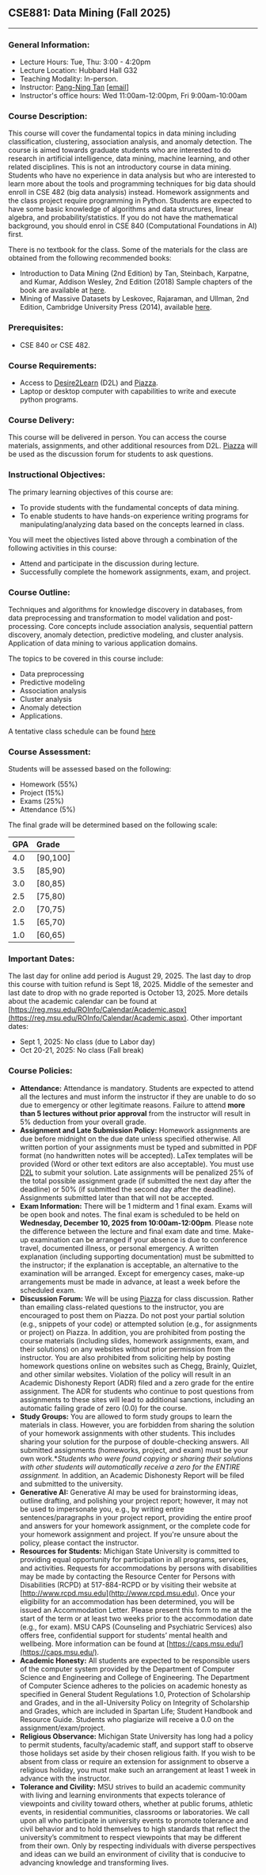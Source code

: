 ## CSE881: Data Mining (Fall 2025)
---

### General Information:

- Lecture Hours: Tue, Thu: 3:00 - 4:20pm
- Lecture Location: Hubbard Hall G32
- Teaching Modality: In-person.
- Instructor: [Pang-Ning Tan](http://www.cse.msu.edu/~ptan) [[email](mailto:ptan@msu.edu)] 
- Instructor's office hours: Wed 11:00am-12:00pm, Fri 9:00am-10:00am 

### Course Description: 
This course will cover the fundamental topics in data mining including classification, clustering, association analysis, and anomaly detection. The course is aimed towards graduate students who are interested to do research in artificial intelligence, data mining, machine learning, and other related disciplines. This is not an introductory course in data mining. Students who have no experience in data analysis but who are interested to learn more about the tools and programming techniques for big data should enroll in CSE 482 (big data analysis) instead. Homework assignments and the class project require programming in Python. Students are expected to have some basic knowledge of algorithms and data structures, linear algebra, and probability/statistics. If you do not have the mathematical background, you should enrol in CSE 840 (Computational Foundations in AI) first.

There is no textbook for the class. Some of the materials for the class are obtained from the following recommended books: 
- Introduction to Data Mining (2nd Edition) by Tan, Steinbach, Karpatne, and Kumar, Addison Wesley, 2nd Edition (2018)
Sample chapters of the book are available at [here](http://www.cs.umn.edu/~kumar/dmbook). 
- Mining of Massive Datasets by Leskovec, Rajaraman, and Ullman, 2nd Edition, Cambridge University Press (2014), available [here](http://www.mmds.org).

### Prerequisites:
- CSE 840 or CSE 482.  
  
### Course Requirements:
-	Access to [Desire2Learn](https://d2l.msu.edu) (D2L) and [Piazza](https://piazza.com/msu/fall2025/cse881/home). 
-	Laptop or desktop computer with capabilities to write and execute python programs. 

### Course Delivery:
This course will be delivered in person. You can access the course materials, assignments, and other additional resources from D2L. [Piazza](https://piazza.com/msu/fall2025/cse881/home) will be used as the discussion forum for students to ask questions. 

### Instructional Objectives:
The primary learning objectives of this course are:
- To provide students with the fundamental concepts of data mining.
- To enable students to have hands-on experience writing programs for manipulating/analyzing data based on the concepts learned in class.  

You will meet the objectives listed above through a combination of the following activities in this course: 
- Attend and participate in the discussion during lecture.
- Successfully complete the homework assignments, exam, and project.
  
### Course Outline: 
Techniques and algorithms for knowledge discovery in databases, from data preprocessing and transformation to model validation and post-processing. Core concepts include association analysis, sequential pattern discovery, anomaly detection, predictive modeling, and cluster analysis. Application of data mining to various application domains.

The topics to be covered in this course include:
- Data preprocessing
- Predictive modeling
- Association analysis
- Cluster analysis
- Anomaly detection
- Applications.

A tentative class schedule can be found [here](https://pnt1234.github.io/CSE881/Fall2025/schedule-Fall2025)

### Course Assessment:
Students will be assessed based on the following:
- Homework (55%)
- Project (15%)
- Exams (25%)
- Attendance (5%)

The final grade will be determined based on the following scale:

| GPA |   Grade  |
|-----|:---------|
| 4.0 | [90,100] |
| 3.5 | [85,90)  |
| 3.0 | [80,85)  |
| 2.5 | [75,80)  |
| 2.0 | [70,75)  |
| 1.5 | [65,70)  |
| 1.0 | [60,65)  |

### Important Dates:
The last day for online add period is August 29, 2025. The last day to drop this course with tuition refund is Sept 18, 2025. Middle of the semester and last date to drop with no grade reported is October 13, 2025. More details about the academic calendar can be found at [https://reg.msu.edu/ROInfo/Calendar/Academic.aspx](https://reg.msu.edu/ROInfo/Calendar/Academic.aspx). Other important dates:
- Sept 1, 2025: No class (due to Labor day)
- Oct 20-21, 2025: No class (Fall break)

### Course Policies:

- **Attendance:** Attendance is mandatory. Students are expected to attend all the lectures and must inform the instructor if they are unable to do so due to emergency or other legitimate reasons. Failure to attend **more than 5 lectures without prior approval** from the instructor will result in 5% deduction from your overall grade.
- **Assignment and Late Submission Policy:** Homework assignments are due before midnight on the due date unless specified otherwise. All written portion of your assignments must be typed and submitted in PDF format (no handwritten notes will be accepted). LaTex templates will be provided (Word or other text editors are also acceptable). You must use [D2L](http://d2l.msu.edu) to submit your solution. Late assignments will be penalized 25% of the total possible assignment grade (if submitted the next day after the deadline) or 50% (if submitted the second day after the deadline). Assignments submitted later than that will not be accepted.
- **Exam Information:** There will be 1 midterm and 1 final exam. Exams will be open book and notes. The final exam is scheduled to be held on **Wednesday, December 10, 2025 from 10:00am-12:00pm**. Please note the difference between the lecture and final exam date and time. Make-up examination can be arranged if your absence is due to conference travel, documented illness, or personal emergency. A written explanation (including supporting documentation) must be submitted to the instructor; if the explanation is acceptable, an alternative to the examination will be arranged. Except for emergency cases, make-up arrangements must be made in advance, at least a week before the scheduled exam. 
- **Discussion Forum:** We will be using [Piazza](https://piazza.com/msu/fall2025/cse881/home) for class discussion. Rather than emailing class-related questions to the instructor, you are encouraged to post them on Piazza. Do not post your partial solution (e.g., snippets of your code) or attempted solution (e.g., for assignments or project) on Piazza. In addition, you are prohibited from posting the course materials (including slides, homework assignments, exam, and their solutions) on any websites without prior permission from the instructor. You are also prohibited from soliciting help by posting homework questions online on websites such as Chegg, Brainly, Quizlet, and other similar websites. Violation of the policy will result in an Academic Dishonesty Report (ADR) filed and a zero grade for the entire assignment. The ADR for students who continue to post questions from assignments to these sites will lead to additional sanctions, including an automatic failing grade of zero (0.0) for the course. 
- **Study Groups:** You are allowed to form study groups to learn the materials in class. However, you are forbidden from sharing the solution of your homework assignments with other students.  This includes sharing your solution for the purpose of double-checking answers. All submitted assignments (homeworks, project, and exam) must be your own work.**Students who were found copying or sharing their solutions with other students will automatically receive a zero for the ENTIRE assignment.* In addition, an Academic Dishonesty Report will be filed and submitted to the university.
- **Generative AI:** Generative AI may be used for brainstorming ideas, outline drafting, and polishing your project report; however, it may not be used to impersonate you, e.g., by writing entire sentences/paragraphs in your project report, providing the entire proof and answers for your homework assignment, or the complete code for your homework assignment and project. If you're unsure about the policy, please contact the instructor.   
- **Resources for Students:** 	Michigan State University is committed to providing equal opportunity for participation in all programs, services, and activities. Requests for accommodations by persons with disabilities may be made by contacting the Resource Center for Persons with Disabilities (RCPD) at 517-884-RCPD or by visiting their website at [http://www.rcpd.msu.edu](http://www.rcpd.msu.edu). Once your eligibility for an accommodation has been determined, you will be issued an Accommodation Letter. Please present this form to me at the start of the term or at least two weeks prior to the accommodation date (e.g., for exam). MSU CAPS (Counseling and Psychiatric Services) also offers free, confidential support for students’ mental health and wellbeing. More information can be found at [https://caps.msu.edu/](https://caps.msu.edu/).
- **Academic Honesty:** All students are expected to be responsible users of the computer system provided by the Department of Computer Science and Engineering and College of Engineering. The Department of Computer Science adheres to the policies on academic honesty as specified in General Student Regulations 1.0, Protection of Scholarship and Grades, and in the all-University Policy on Integrity of Scholarship and Grades, which are included in Spartan Life; Student Handbook and Resource Guide. Students who plagiarize will receive a 0.0 on the assignment/exam/project.  
- **Religious Observance:** Michigan State University has long had a policy to permit students, faculty/academic staff, and support staff to observe those holidays set aside by their chosen religious faith. If you wish to be absent from class or require an extension for assignment to observe a religious holiday, you must make such an arrangement at least 1 week in advance with the instructor.  
- **Tolerance and Civility:** MSU strives to build an academic community with living and learning environments that expects tolerance of viewpoints and civility toward others, whether at public forums, athletic events, in residential communities, classrooms or laboratories. We call upon all who participate in university events to promote tolerance and civil behavior and to hold themselves to high standards that reflect the university’s commitment to respect viewpoints that may be different from their own. Only by respecting individuals with diverse perspectives and ideas can we build an environment of civility that is conducive to advancing knowledge and transforming lives.

